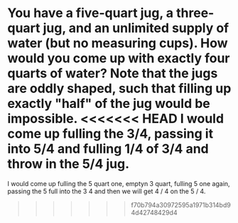 You have a five-quart jug, a three-quart jug, and an unlimited supply of water (but no measuring cups).
How would you come up with exactly four quarts of water?
Note that the jugs are oddly shaped, such that filling up exactly "half" of the jug would be impossible.
<<<<<<< HEAD
I would come up fulling the 3/4, passing it into 5/4 and fulling  1/4 of 3/4 and throw in the 5/4 jug.
=======
I would come up fulling the 5 quart one, emptyn 3 quart, fulling 5 one again, passing  the 5 full into the 3 4 and then we will get 4 / 4 on the 5 / 4. 
>>>>>>> f70b794a30972595a1971b314bd94d42748429d4
